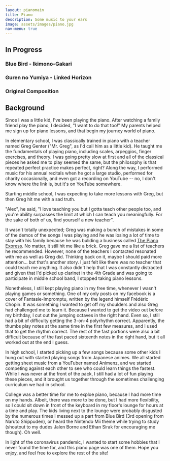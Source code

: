 ```yaml
---
layout: pianomain
title: Piano
description: Some music to your ears
image: assets/images/piano.jpg
nav-menu: true
---
```


## In Progress

### Blue Bird - Ikimono-Gakari

### Guren no Yumiya - Linked Horizon

### Original Composition

## Background

Since I was a little kid, I've been playing the piano. After watching a family friend play the piano, I decided, "I want to do that too!" My parents helped me sign up for piano lessons, and that begin my journey world of piano.

In elementary school, I was classically trained in piano with a teacher named Greg Genter ("Mr. Greg", as I'd call him as a little kid). He taught me the fundamentals of playing piano, including scales, arpeggios, finger exercises, and theory. I was going pretty slow at first and all of the classical pieces he asked me to play seemed the same, but the philosophy is that repeated perfect practice makes perfect, right? Along the way, I performed music for his annual recitals when he got a large studio, performed for charity occasionally, and even got a recording on YouTube -- no, I don't know where the link is, but it's on YouTube somewhere.

Starting middle school, I was expecting to take more lessons with Greg, but then Greg hit me with a sad truth.

"Alex", he said, "I love teaching you but I gotta teach other people too, and you're ability surpasses the limit at which I can teach you meaningfully. For the sake of both of us, find yourself a new teacher".

It wasn't totally unexpected; Greg was making a bunch of mistakes in some of the demos of the songs I was playing and he was losing a lot of time to stay with his family because he was buliding a business called [The Piano Express](https://thepianoexpress.com). No matter, it still hit me like a brick. Greg gave me a list of teachers he recommended. However, none of the teachers I contacted resonated with me as well as Greg did. Thinking back on it, maybe I should paid more attention... but that's another story. I just felt like there was no teacher that could teach me anything. It also didn't help that I was constantly distracted and given that I'd picked up clarinet in the 4th Grade and was going to participate in middle school band, I stopped taking piano lessons.

Nonetheless, I still kept playing piano in my free time, whenever I wasn't playing games or something. One of my only posts on my facebook is a cover of Fantasie-Impromptu, written by the legend himself Frédéric Chopin. It was something I wanted to get off my shoulders and also Greg had challenged me to learn it. Because I wanted to get the video out before my birthday, I cut out the jumping octaves in the right hand. Even so, I still had a bit of difficulty getting the 3-on-4 polyrhythm correct. Apparently, the thumbs play notes at the same time in the first few measures, and I used that to get the rhythm correct. The rest of the fast portions were also a bit difficult because of the fast paced sixteenth notes in the right hand, but it all worked out at the end I guess.

In high school, I started picking up a few songs because some other kids I hung out with started playing songs from Japanese animes. We all started getting sheet music from a YouTuber named Animenz, and we started competing against each other to see who could learn things the fastest. While I was never at the front of the pack, I still had a lot of fun playing these pieces, and it brought us together through the sometimes challenging curriculum we had in school.

College was a better time for me to exploe piano, because I had more time on my hands. Albeit, there was more to be done, but I had more flexibility, so I could sit down in front of the keyboard in my floor's lounge for hours at a time and play. The kids living next to the lounge were probably disgusted by the numerous times I messed up a part from Blue Bird (3rd opening from Naruto Shippuden), or heard the Nintendo Mii theme while trying to study (shoutout to my dudes Jalen Borne and Ethan Sirak for encouraging me though). Oh well.

In light of the coronavirus pandemic, I wanted to start some hobbies that I never found the time for, and this piano page was one of them. Hope you enjoy, and feel free to explore the rest of the site!
